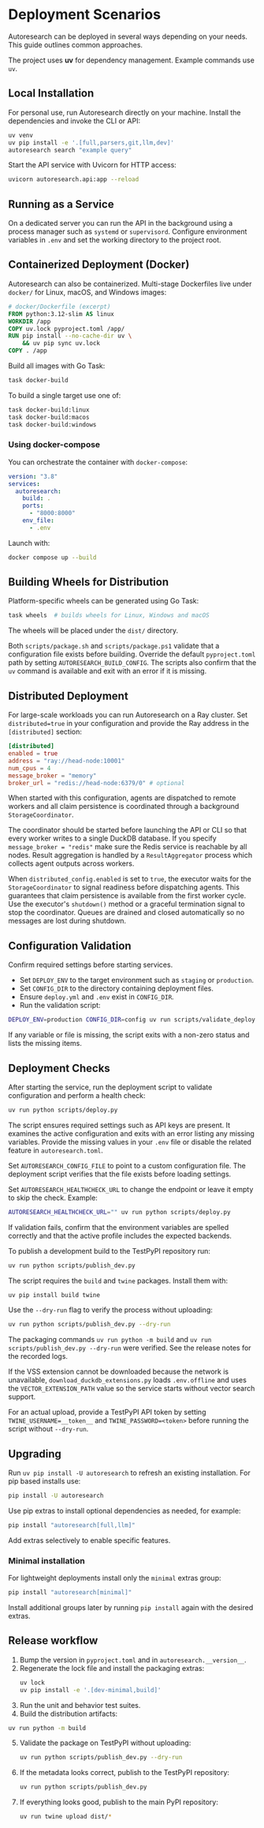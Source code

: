 # Deployment Scenarios

Autoresearch can be deployed in several ways depending on your needs. This guide outlines common approaches.

The project uses **uv** for dependency management. Example commands use `uv`.

## Local Installation

For personal use, run Autoresearch directly on your machine. Install the dependencies and invoke the CLI or API:

```bash
uv venv
uv pip install -e '.[full,parsers,git,llm,dev]'
autoresearch search "example query"
```

Start the API service with Uvicorn for HTTP access:

```bash
uvicorn autoresearch.api:app --reload
```

## Running as a Service

On a dedicated server you can run the API in the background using a process manager such as `systemd` or `supervisord`. Configure environment variables in `.env` and set the working directory to the project root.

## Containerized Deployment (Docker)

Autoresearch can also be containerized. Multi-stage Dockerfiles live under
`docker/` for Linux, macOS, and Windows images:

```Dockerfile
# docker/Dockerfile (excerpt)
FROM python:3.12-slim AS linux
WORKDIR /app
COPY uv.lock pyproject.toml /app/
RUN pip install --no-cache-dir uv \
    && uv pip sync uv.lock
COPY . /app
```

Build all images with Go Task:

```bash
task docker-build
```

To build a single target use one of:

```bash
task docker-build:linux
task docker-build:macos
task docker-build:windows
```

### Using docker-compose

You can orchestrate the container with `docker-compose`:

```yaml
version: "3.8"
services:
  autoresearch:
    build: .
    ports:
      - "8000:8000"
    env_file:
      - .env
```

Launch with:

```bash
docker compose up --build
```

## Building Wheels for Distribution

Platform-specific wheels can be generated using Go Task:

```bash
task wheels  # builds wheels for Linux, Windows and macOS
```

The wheels will be placed under the `dist/` directory.

Both `scripts/package.sh` and `scripts/package.ps1` validate that a
configuration file exists before building. Override the default
`pyproject.toml` path by setting `AUTORESEARCH_BUILD_CONFIG`. The scripts also
confirm that the `uv` command is available and exit with an error if it is
missing.

## Distributed Deployment

For large-scale workloads you can run Autoresearch on a Ray cluster.  Set
`distributed=true` in your configuration and provide the Ray address in the
`[distributed]` section:

```toml
[distributed]
enabled = true
address = "ray://head-node:10001"
num_cpus = 4
message_broker = "memory"
broker_url = "redis://head-node:6379/0" # optional
```

When started with this configuration, agents are dispatched to remote workers and all
claim persistence is coordinated through a background `StorageCoordinator`.

The coordinator should be started before launching the API or CLI so that every
worker writes to a single DuckDB database. If you specify `message_broker = "redis"`
make sure the Redis service is reachable by all nodes. Result aggregation is
handled by a `ResultAggregator` process which collects agent outputs across
workers.

When `distributed_config.enabled` is set to `true`, the executor waits for the
`StorageCoordinator` to signal readiness before dispatching agents. This
guarantees that claim persistence is available from the first worker cycle. Use
the executor's `shutdown()` method or a graceful termination signal to stop the
coordinator. Queues are drained and closed automatically so no messages are
lost during shutdown.

## Configuration Validation

Confirm required settings before starting services.

- Set `DEPLOY_ENV` to the target environment such as `staging` or
  `production`.
- Set `CONFIG_DIR` to the directory containing deployment files.
- Ensure `deploy.yml` and `.env` exist in `CONFIG_DIR`.
- Run the validation script:

```bash
DEPLOY_ENV=production CONFIG_DIR=config uv run scripts/validate_deploy.py
```

If any variable or file is missing, the script exits with a non-zero status
and lists the missing items.

## Deployment Checks

After starting the service, run the deployment script to validate configuration
and perform a health check:

```bash
uv run python scripts/deploy.py
```

The script ensures required settings such as API keys are present. It examines
the active configuration and exits with an error listing any missing variables.
Provide the missing values in your `.env` file or disable the related feature in
`autoresearch.toml`.

Set `AUTORESEARCH_CONFIG_FILE` to point to a custom configuration file. The
deployment script verifies that the file exists before loading settings.

Set `AUTORESEARCH_HEALTHCHECK_URL` to change the endpoint or leave it empty to
skip the check. Example:

```bash
AUTORESEARCH_HEALTHCHECK_URL="" uv run python scripts/deploy.py
```

If validation fails, confirm that the environment variables are spelled
correctly and that the active profile includes the expected backends.

To publish a development build to the TestPyPI repository run:

```bash
uv run python scripts/publish_dev.py
```

The script requires the `build` and `twine` packages. Install them with:

```bash
uv pip install build twine
```

Use the `--dry-run` flag to verify the process without uploading:

```bash
uv run python scripts/publish_dev.py --dry-run
```

The packaging commands `uv run python -m build` and
`uv run scripts/publish_dev.py --dry-run` were verified.  See the release notes
for the recorded logs.

If the VSS extension cannot be downloaded because the network is unavailable,
`download_duckdb_extensions.py` loads `.env.offline` and uses the
`VECTOR_EXTENSION_PATH` value so the service starts without vector search
support.

For an actual upload, provide a TestPyPI API token by setting
`TWINE_USERNAME=__token__` and `TWINE_PASSWORD=<token>` before running the
script without `--dry-run`.
## Upgrading
Run `uv pip install -U autoresearch` to refresh an existing installation.
For pip based installs use:
```bash
pip install -U autoresearch
```
Use pip extras to install optional dependencies as needed, for example:
```bash
pip install "autoresearch[full,llm]"
```
Add extras selectively to enable specific features.

### Minimal installation
For lightweight deployments install only the `minimal` extras group:
```bash
pip install "autoresearch[minimal]"
```
Install additional groups later by running `pip install` again with the desired
extras.

## Release workflow

1. Bump the version in `pyproject.toml` and in `autoresearch.__version__`.
2. Regenerate the lock file and install the packaging extras:
   ```bash
   uv lock
   uv pip install -e '.[dev-minimal,build]'
   ```
3. Run the unit and behavior test suites.
4. Build the distribution artifacts:
```bash
uv run python -m build
```
5. Validate the package on TestPyPI without uploading:
   ```bash
   uv run python scripts/publish_dev.py --dry-run
   ```
6. If the metadata looks correct, publish to the TestPyPI repository:
   ```bash
   uv run python scripts/publish_dev.py
   ```
7. If everything looks good, publish to the main PyPI repository:
   ```bash
   uv run twine upload dist/*
   ```


